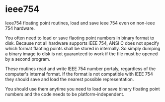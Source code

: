 # ieee754
Ieee754 floating point routines, load and save ieee 754 even on non-ieee 754 hardware. 

You often need to load or save flaoting point numbers in binary format to disk.
Because not all hardware supports IEEE 754, ANSI C does not specify which format 
flaoting points shall be stored in internally. So simply dumping a binary image
to disk is not guaranteed to work if the file must be opened by a second program.

These routines read and write IEEE  754 number portaly, regardless of the computer's
internal format. If the format is not compatible with IEEE 754 they should save and
load the nearest possible representation.

You should use them anytime you need to load or save binary floating point numbers 
and the code needs to be platform-independent.

